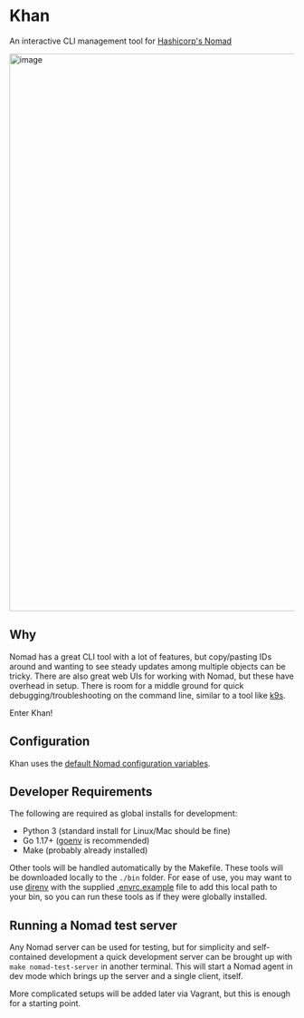 # Khan

An interactive CLI management tool for [Hashicorp's Nomad](https://www.nomadproject.io/)

<img width="983" alt="image" src="https://user-images.githubusercontent.com/5923958/155530556-35ccee7a-67eb-4788-845b-6d8f2f871a7b.png">

## Why

Nomad has a great CLI tool with a lot of features, but copy/pasting IDs around
and wanting to see steady updates among multiple objects can be tricky.  There
are also great web UIs for working with Nomad, but these have overhead in setup.
There is room for a middle ground for quick debugging/troubleshooting on the
command line, similar to a tool like [k9s](https://github.com/derailed/k9s).

Enter Khan!

## Configuration

Khan uses the [default Nomad configuration variables](https://www.nomadproject.io/docs/commands#connection-environment-variables).

## Developer Requirements

The following are required as global installs for development:

* Python 3 (standard install for Linux/Mac should be fine)
* Go 1.17+ ([goenv](https://github.com/syndbg/goenv) is recommended)
* Make (probably already installed)

Other tools will be handled automatically by the Makefile.  These tools will be
downloaded locally to the `./bin` folder.  For ease of use, you may want to use
[direnv](https://direnv.net/) with the supplied [.envrc.example](.envrc.example)
file to add this local path to your bin, so you can run these tools as if they
were globally installed.

## Running a Nomad test server

Any Nomad server can be used for testing, but for simplicity and self-contained
development a quick development server can be brought up with
`make nomad-test-server` in another terminal.  This will start a Nomad agent in
dev mode which brings up the server and a single client, itself.

More complicated setups will be added later via Vagrant, but this is enough for
a starting point.
